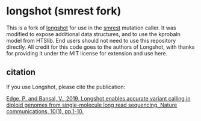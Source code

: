 # longshot (smrest fork)

This is a fork of [longshot](https://github.com/pjedge/longshot) for use in the [smrest](https://github.com/jts/smrest) mutation caller. It was modified to expose additional data structures, and to use the kprobaln model from HTSlib. End users should not need to use this repository directly. All credit for this code goes to the authors of Longshot, with thanks for providing it under the MIT license for extension and use here.


## citation

If you use Longshot, please cite the publication:

[Edge, P. and Bansal, V., 2019. Longshot enables accurate variant calling in diploid genomes from single-molecule long read sequencing. Nature communications, 10(1), pp.1-10.](https://www.nature.com/articles/s41467-019-12493-y)

##
